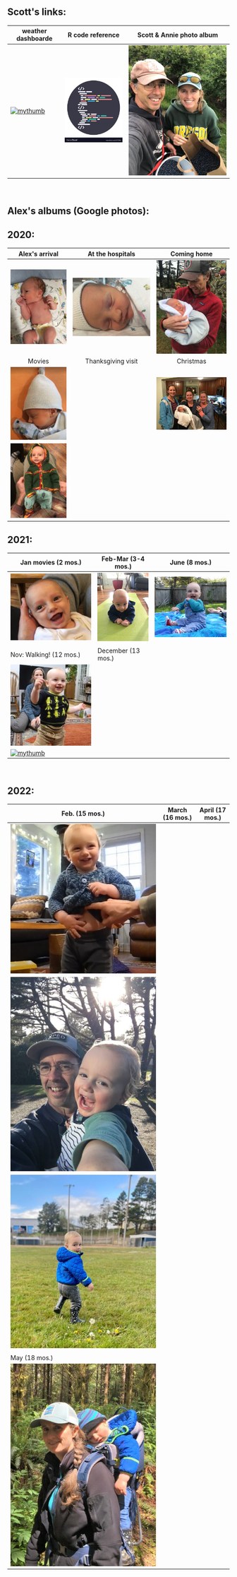 <br>

[pth1]: assets/weather%20icon.png

## Scott's links:

| weather dashboarde | R code reference | Scott & Annie photo album |
|------------------------|------------------------|------------------------|
| [![mythumb](pth1)](docs/SRM_weather7.html) | [![mythumb](assets/code.png "SRM code")](docs/SRM_code.html) | [![mythumb](images/Scott%20n%20Annie%20thm.jpg "Scott & Annie 2020")](https://photos.app.goo.gl/Lyh4CcWdFuuiufuv5) |

<br>

## Alex's albums (Google photos):

## 2020:

| Alex's arrival | At the hospitals | Coming home |
|:----------------------:|:---------------------:|:-----------------------:|
| [![mythumb](images/introducing-alex-galen-marion_thm.jpg "Birthday")](https://photos.app.goo.gl/UsbqoToZ5JBLwnLX9) | [![mythumb](images/hospital_thm.jpg "At the hospital")](https://photos.app.goo.gl/Msw5y5udBryZNi338) | [![mythumb](images/coming%20home%202%20thm.jpg "Coming home")](https://photos.app.goo.gl/KvWUrYm67uxNgAHp7) |
| Movies | Thanksgiving visit | Christmas |
| [![mythumb](images/movies_thm.jpg "Movies")](https://photos.app.goo.gl/4mnHxyz3WaqjsbZn9) |                                           | [![mythumb](images/thanskgiving%20thm.jpg "Thanksgiving")](https://photos.app.goo.gl/9DxJhFJFUpnhJAe86) |
| [![mythumb](images/christmas%20thm2.jpg "First Christmas")](https://photos.app.goo.gl/rDrpdgzfQ8Rj3SrD6) |                                                                                                      |                                                                                                             |

## 2021:

| Jan movies (2 mos.)                                                                                             | Feb-Mar (3-4 mos.)                                                                              | June (8 mos.)                                                                                                           |
|------------------------|-----------------------|--------------------------|
| [![mythumb](images/Jan%20movies%20thm.jpg "Movies from Jan 2021")](https://photos.app.goo.gl/Li67ZVJuo2Hgy5Gn6) | [![mythumb](images/3-4%20mos%20thm.jpg "3-4 mos")](https://photos.app.goo.gl/snuXCZF9zKHdtegE9) | [![mythumb](images/pre-crawling%20thm.jpg "last of the pre-crawling era")](https://photos.app.goo.gl/a3Ltsy1xZ3wZJPWH9) |
|                                                                                                                 |                                                                                                 |                                                                                                                         |
| Nov: Walking! (12 mos.)                                                                                         | December (13 mos.)                                                                              |                                                                                                                         |
| [![mythumb](images/walking%20thm.jpg "Walking!!")](https://photos.app.goo.gl/SK3Sv5So67rF2tHn7)                 |                                                                                                 |                                                                                                                         |
| [![mythumb](images/snow_21_%20_thm.jpg "Christmas etc.")](https://photos.app.goo.gl/AV1g4iXsNHVq6JyH9)          |                                                                                                 |                                                                                                                         |

<br>

## 2022:

| Feb. (15 mos.)                                                                                  | March (16 mos.) | April (17 mos.) |
|------------------------|------------------------|------------------------|
| [![mythumb](images/Feb_22_thm.jpg "Feb 2022")](https://photos.app.goo.gl/CezHX9BcY8BuRn1M9)     |                 |                 |
| [![mythumb](images/March_22_thm.jpg "March 2022")](https://photos.app.goo.gl/Qw4DHUQhB8cQ34Qp9) |                 |                 |
| [![mythumb](images/Apr_22_thm.jpg "April 2022")](https://photos.app.goo.gl/6VsoFErA5ABAhpYe9)   |                 |                 |
|                                                                                                 |                 |                 |
| May (18 mos.)                                                                                   |                 |                 |
| [![mythumb](images/May_22_thm.jpg "May 2022")](https://photos.app.goo.gl/6VsoFErA5ABAhpYe9)     |                 |                 |

<br><br><br><br>
